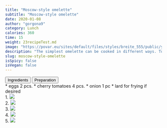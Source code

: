 ```yaml
---
title: "Moscow-style omelette"
subtitle: "Moscow-style omelette"
date: 2020-01-08
author: "gorgona9"
category: Lunch
calories: 360
time: 15
weight: 23recipeTest.md
image: "https://povar.eu/sites/default/files/styles/breite_555/public/yaichnica_pomoskovski.jpg?itok=CSTdNQnc"
description: "The simplest omelette can be cooked in different ways. Today I want to show you how I cook omelette Moscow style. This recipe was suggested to me by a Moscow friend during my student years."
slug: moscow-style-omelette
isSpicy: false
isVegan: false
---
```


<div class="recipe-buttons">
  <button class="inline-block text-red-800 active" id="ingridients_btn">Ingredients</button>
  <button class="inline-block" id="directions_btn">Preparation</button>
</div>

<div id="ingridients" className="">
* <span class="checkmark"></span> eggs 2 pcs.
* <span class="checkmark"></span> cherry tomatoes 4 pcs.
* <span class="checkmark"></span> onion 1 pc
* <span class="checkmark"></span> lard for frying if desired
</div>

<div id="directions" className="hidden">
<div><span className="text-accent-600">1.</span> 
<img src="https://povar.eu/sites/default/files/styles/breite_555/public/yaichnica_pomoskovski-01.jpg?itok=1af-kZF-"/></div>
<div><span className="text-accent-600">2.</span> 
<img src="https://povar.eu/sites/default/files/styles/breite_555/public/yaichnica_pomoskovski-02.jpg?itok=Xk149xze"/></div>
<div><span className="text-accent-600">3.</span> 
<img src="https://povar.eu/sites/default/files/styles/breite_555/public/yaichnica_pomoskovski-03.jpg?itok=4dnE_N8U"/></div>
<div><span className="text-accent-600">4.</span> 
<img src="https://povar.eu/sites/default/files/styles/breite_555/public/yaichnica_pomoskovski-04.jpg?itok=MzUgmAlt"/></div>
<div><span className="text-accent-600">5.</span> 
<img src="https://povar.eu/sites/default/files/styles/breite_555/public/yaichnica_pomoskovski-5.jpg?itok=M94US9tT"/></div>
</div>
